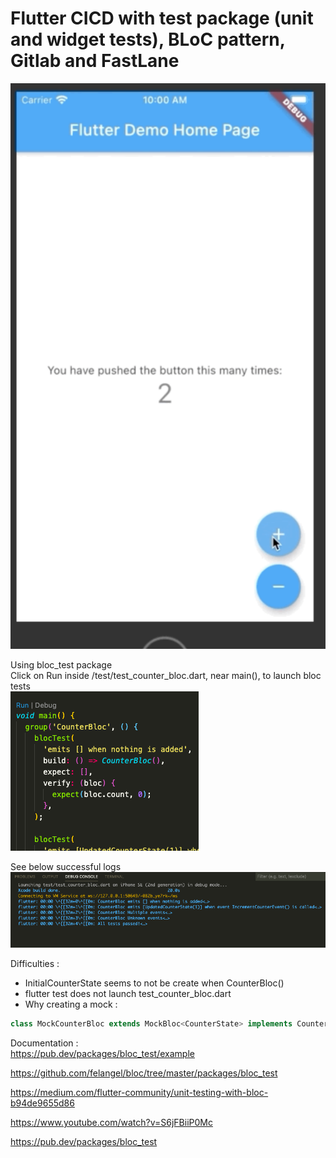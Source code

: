 # Flutter CICD with test package (unit and widget tests), BLoC pattern, Gitlab and FastLane
![Counter App](/assets/CounterApp.png)<br/>

Using bloc_test package <br/>
Click on Run inside /test/test_counter_bloc.dart, near main(), to launch bloc tests<br/>
![Run Button](/assets/RunButton.png)<br/>

See below successful logs<br/>
![Logs In Case Of Success](/assets/LogsInCaseOfSuccess.png)<br/>

Difficulties :
- InitialCounterState seems to not be create when CounterBloc()
- flutter test does not launch test_counter_bloc.dart
- Why creating a mock :
```dart
class MockCounterBloc extends MockBloc<CounterState> implements CounterBloc {}
```

Documentation :<br/>
https://pub.dev/packages/bloc_test/example

https://github.com/felangel/bloc/tree/master/packages/bloc_test

https://medium.com/flutter-community/unit-testing-with-bloc-b94de9655d86

https://www.youtube.com/watch?v=S6jFBiiP0Mc

https://pub.dev/packages/bloc_test